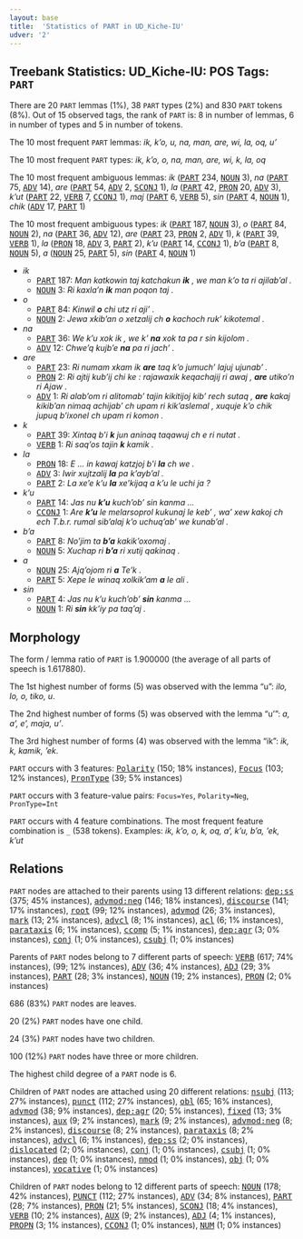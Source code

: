 ```yaml
---
layout: base
title:  'Statistics of PART in UD_Kiche-IU'
udver: '2'
---
```


## Treebank Statistics: UD_Kiche-IU: POS Tags: `PART`

There are 20 `PART` lemmas (1%), 38 `PART` types (2%) and 830 `PART` tokens (8%).
Out of 15 observed tags, the rank of `PART` is: 8 in number of lemmas, 6 in number of types and 5 in number of tokens.

The 10 most frequent `PART` lemmas: <em>ik, kʼo, u, na, man, are, wi, la, oq, uʼ</em>

The 10 most frequent `PART` types:  <em>ik, kʼo, o, na, man, are, wi, k, la, oq</em>

The 10 most frequent ambiguous lemmas: <em>ik</em> (<tt><a href="quc_iu-pos-PART.html">PART</a></tt> 234, <tt><a href="quc_iu-pos-NOUN.html">NOUN</a></tt> 3), <em>na</em> (<tt><a href="quc_iu-pos-PART.html">PART</a></tt> 75, <tt><a href="quc_iu-pos-ADV.html">ADV</a></tt> 14), <em>are</em> (<tt><a href="quc_iu-pos-PART.html">PART</a></tt> 54, <tt><a href="quc_iu-pos-ADV.html">ADV</a></tt> 2, <tt><a href="quc_iu-pos-SCONJ.html">SCONJ</a></tt> 1), <em>la</em> (<tt><a href="quc_iu-pos-PART.html">PART</a></tt> 42, <tt><a href="quc_iu-pos-PRON.html">PRON</a></tt> 20, <tt><a href="quc_iu-pos-ADV.html">ADV</a></tt> 3), <em>kʼut</em> (<tt><a href="quc_iu-pos-PART.html">PART</a></tt> 22, <tt><a href="quc_iu-pos-VERB.html">VERB</a></tt> 7, <tt><a href="quc_iu-pos-CCONJ.html">CCONJ</a></tt> 1), <em>maj</em> (<tt><a href="quc_iu-pos-PART.html">PART</a></tt> 6, <tt><a href="quc_iu-pos-VERB.html">VERB</a></tt> 5), <em>sin</em> (<tt><a href="quc_iu-pos-PART.html">PART</a></tt> 4, <tt><a href="quc_iu-pos-NOUN.html">NOUN</a></tt> 1), <em>chik</em> (<tt><a href="quc_iu-pos-ADV.html">ADV</a></tt> 17, <tt><a href="quc_iu-pos-PART.html">PART</a></tt> 1)

The 10 most frequent ambiguous types:  <em>ik</em> (<tt><a href="quc_iu-pos-PART.html">PART</a></tt> 187, <tt><a href="quc_iu-pos-NOUN.html">NOUN</a></tt> 3), <em>o</em> (<tt><a href="quc_iu-pos-PART.html">PART</a></tt> 84, <tt><a href="quc_iu-pos-NOUN.html">NOUN</a></tt> 2), <em>na</em> (<tt><a href="quc_iu-pos-PART.html">PART</a></tt> 36, <tt><a href="quc_iu-pos-ADV.html">ADV</a></tt> 12), <em>are</em> (<tt><a href="quc_iu-pos-PART.html">PART</a></tt> 23, <tt><a href="quc_iu-pos-PRON.html">PRON</a></tt> 2, <tt><a href="quc_iu-pos-ADV.html">ADV</a></tt> 1), <em>k</em> (<tt><a href="quc_iu-pos-PART.html">PART</a></tt> 39, <tt><a href="quc_iu-pos-VERB.html">VERB</a></tt> 1), <em>la</em> (<tt><a href="quc_iu-pos-PRON.html">PRON</a></tt> 18, <tt><a href="quc_iu-pos-ADV.html">ADV</a></tt> 3, <tt><a href="quc_iu-pos-PART.html">PART</a></tt> 2), <em>kʼu</em> (<tt><a href="quc_iu-pos-PART.html">PART</a></tt> 14, <tt><a href="quc_iu-pos-CCONJ.html">CCONJ</a></tt> 1), <em>bʼa</em> (<tt><a href="quc_iu-pos-PART.html">PART</a></tt> 8, <tt><a href="quc_iu-pos-NOUN.html">NOUN</a></tt> 5), <em>a</em> (<tt><a href="quc_iu-pos-NOUN.html">NOUN</a></tt> 25, <tt><a href="quc_iu-pos-PART.html">PART</a></tt> 5), <em>sin</em> (<tt><a href="quc_iu-pos-PART.html">PART</a></tt> 4, <tt><a href="quc_iu-pos-NOUN.html">NOUN</a></tt> 1)


* <em>ik</em>
  * <tt><a href="quc_iu-pos-PART.html">PART</a></tt> 187: <em>Man katkowin taj katchakun <b>ik</b> , we man kʼo ta ri ajilabʼal .</em>
  * <tt><a href="quc_iu-pos-NOUN.html">NOUN</a></tt> 3: <em>Ri kaxlaʼn <b>ik</b> man poqon taj .</em>
* <em>o</em>
  * <tt><a href="quc_iu-pos-PART.html">PART</a></tt> 84: <em>Kinwil <b>o</b> chi utz ri ajiʼ .</em>
  * <tt><a href="quc_iu-pos-NOUN.html">NOUN</a></tt> 2: <em>Jewa xkibʼan o xetzalij ch <b>o</b> kachoch rukʼ kikotemal .</em>
* <em>na</em>
  * <tt><a href="quc_iu-pos-PART.html">PART</a></tt> 36: <em>We kʼu xok ik , we kʼ <b>na</b> xok ta pa r sin kijolom .</em>
  * <tt><a href="quc_iu-pos-ADV.html">ADV</a></tt> 12: <em>Chweʼq kujbʼe <b>na</b> pa ri jachʼ .</em>
* <em>are</em>
  * <tt><a href="quc_iu-pos-PART.html">PART</a></tt> 23: <em>Ri numam xkam ik <b>are</b> taq kʼo jumuchʼ lajuj ujunabʼ .</em>
  * <tt><a href="quc_iu-pos-PRON.html">PRON</a></tt> 2: <em>Ri ajtij kubʼij chi ke : rajawaxik keqachajij ri awaj , <b>are</b> utikoʼn ri Ajaw .</em>
  * <tt><a href="quc_iu-pos-ADV.html">ADV</a></tt> 1: <em>Ri alabʼom ri alitomabʼ tajin kikitijoj kibʼ rech sutaq , <b>are</b> kakaj kikibʼan nimaq achijabʼ ch upam ri kikʼaslemal , xuquje kʼo chik jupuq bʼixonel ch upam ri komon .</em>
* <em>k</em>
  * <tt><a href="quc_iu-pos-PART.html">PART</a></tt> 39: <em>Xintaq bʼi <b>k</b> jun aninaq taqawuj ch e ri nutat .</em>
  * <tt><a href="quc_iu-pos-VERB.html">VERB</a></tt> 1: <em>Ri saqʼos tajin <b>k</b> kamik .</em>
* <em>la</em>
  * <tt><a href="quc_iu-pos-PRON.html">PRON</a></tt> 18: <em>E ... in kawaj katzjoj b'i <b>la</b> ch we .</em>
  * <tt><a href="quc_iu-pos-ADV.html">ADV</a></tt> 3: <em>Iwir xujtzalij <b>la</b> pa kʼaybʼal .</em>
  * <tt><a href="quc_iu-pos-PART.html">PART</a></tt> 2: <em>La xeʼe kʼu <b>la</b> xeʼkijaq a kʼu le uchi ja ?</em>
* <em>kʼu</em>
  * <tt><a href="quc_iu-pos-PART.html">PART</a></tt> 14: <em>Jas nu <b>kʼu</b> kuchʼobʼ sin kanma ...</em>
  * <tt><a href="quc_iu-pos-CCONJ.html">CCONJ</a></tt> 1: <em>Are <b>kʼu</b> le melarsoprol kukunaj le kebʼ , waʼ xew kakoj ch ech T.b.r. rumal sibʼalaj kʼo uchuqʼabʼ we kunabʼal .</em>
* <em>bʼa</em>
  * <tt><a href="quc_iu-pos-PART.html">PART</a></tt> 8: <em>Noʼjim ta <b>bʼa</b> kakikʼoxomaj .</em>
  * <tt><a href="quc_iu-pos-NOUN.html">NOUN</a></tt> 5: <em>Xuchap ri <b>bʼa</b> ri xutij qakinaq .</em>
* <em>a</em>
  * <tt><a href="quc_iu-pos-NOUN.html">NOUN</a></tt> 25: <em>Ajqʼojom ri <b>a</b> Teʼk .</em>
  * <tt><a href="quc_iu-pos-PART.html">PART</a></tt> 5: <em>Xepe le winaq xolkikʼam <b>a</b> le ali .</em>
* <em>sin</em>
  * <tt><a href="quc_iu-pos-PART.html">PART</a></tt> 4: <em>Jas nu kʼu kuchʼobʼ <b>sin</b> kanma ...</em>
  * <tt><a href="quc_iu-pos-NOUN.html">NOUN</a></tt> 1: <em>Ri <b>sin</b> kkʼiy pa taqʼaj .</em>

## Morphology

The form / lemma ratio of `PART` is 1.900000 (the average of all parts of speech is 1.617880).

The 1st highest number of forms (5) was observed with the lemma “u”: <em>ilo, lo, o, tiko, u</em>.

The 2nd highest number of forms (5) was observed with the lemma “uʼ”: <em>a, aʼ, eʼ, maja, uʼ</em>.

The 3rd highest number of forms (4) was observed with the lemma “ik”: <em>ik, k, kamik, ʼek</em>.

`PART` occurs with 3 features: <tt><a href="quc_iu-feat-Polarity.html">Polarity</a></tt> (150; 18% instances), <tt><a href="quc_iu-feat-Focus.html">Focus</a></tt> (103; 12% instances), <tt><a href="quc_iu-feat-PronType.html">PronType</a></tt> (39; 5% instances)

`PART` occurs with 3 feature-value pairs: `Focus=Yes`, `Polarity=Neg`, `PronType=Int`

`PART` occurs with 4 feature combinations.
The most frequent feature combination is `_` (538 tokens).
Examples: <em>ik, kʼo, o, k, oq, aʼ, kʼu, bʼa, ʼek, kʼut</em>


## Relations

`PART` nodes are attached to their parents using 13 different relations: <tt><a href="quc_iu-dep-dep-ss.html">dep:ss</a></tt> (375; 45% instances), <tt><a href="quc_iu-dep-advmod-neg.html">advmod:neg</a></tt> (146; 18% instances), <tt><a href="quc_iu-dep-discourse.html">discourse</a></tt> (141; 17% instances), <tt><a href="quc_iu-dep-root.html">root</a></tt> (99; 12% instances), <tt><a href="quc_iu-dep-advmod.html">advmod</a></tt> (26; 3% instances), <tt><a href="quc_iu-dep-mark.html">mark</a></tt> (13; 2% instances), <tt><a href="quc_iu-dep-advcl.html">advcl</a></tt> (8; 1% instances), <tt><a href="quc_iu-dep-acl.html">acl</a></tt> (6; 1% instances), <tt><a href="quc_iu-dep-parataxis.html">parataxis</a></tt> (6; 1% instances), <tt><a href="quc_iu-dep-ccomp.html">ccomp</a></tt> (5; 1% instances), <tt><a href="quc_iu-dep-dep-agr.html">dep:agr</a></tt> (3; 0% instances), <tt><a href="quc_iu-dep-conj.html">conj</a></tt> (1; 0% instances), <tt><a href="quc_iu-dep-csubj.html">csubj</a></tt> (1; 0% instances)

Parents of `PART` nodes belong to 7 different parts of speech: <tt><a href="quc_iu-pos-VERB.html">VERB</a></tt> (617; 74% instances),  (99; 12% instances), <tt><a href="quc_iu-pos-ADV.html">ADV</a></tt> (36; 4% instances), <tt><a href="quc_iu-pos-ADJ.html">ADJ</a></tt> (29; 3% instances), <tt><a href="quc_iu-pos-PART.html">PART</a></tt> (28; 3% instances), <tt><a href="quc_iu-pos-NOUN.html">NOUN</a></tt> (19; 2% instances), <tt><a href="quc_iu-pos-PRON.html">PRON</a></tt> (2; 0% instances)

686 (83%) `PART` nodes are leaves.

20 (2%) `PART` nodes have one child.

24 (3%) `PART` nodes have two children.

100 (12%) `PART` nodes have three or more children.

The highest child degree of a `PART` node is 6.

Children of `PART` nodes are attached using 20 different relations: <tt><a href="quc_iu-dep-nsubj.html">nsubj</a></tt> (113; 27% instances), <tt><a href="quc_iu-dep-punct.html">punct</a></tt> (112; 27% instances), <tt><a href="quc_iu-dep-obl.html">obl</a></tt> (65; 16% instances), <tt><a href="quc_iu-dep-advmod.html">advmod</a></tt> (38; 9% instances), <tt><a href="quc_iu-dep-dep-agr.html">dep:agr</a></tt> (20; 5% instances), <tt><a href="quc_iu-dep-fixed.html">fixed</a></tt> (13; 3% instances), <tt><a href="quc_iu-dep-aux.html">aux</a></tt> (9; 2% instances), <tt><a href="quc_iu-dep-mark.html">mark</a></tt> (9; 2% instances), <tt><a href="quc_iu-dep-advmod-neg.html">advmod:neg</a></tt> (8; 2% instances), <tt><a href="quc_iu-dep-discourse.html">discourse</a></tt> (8; 2% instances), <tt><a href="quc_iu-dep-parataxis.html">parataxis</a></tt> (8; 2% instances), <tt><a href="quc_iu-dep-advcl.html">advcl</a></tt> (6; 1% instances), <tt><a href="quc_iu-dep-dep-ss.html">dep:ss</a></tt> (2; 0% instances), <tt><a href="quc_iu-dep-dislocated.html">dislocated</a></tt> (2; 0% instances), <tt><a href="quc_iu-dep-conj.html">conj</a></tt> (1; 0% instances), <tt><a href="quc_iu-dep-csubj.html">csubj</a></tt> (1; 0% instances), <tt><a href="quc_iu-dep-dep.html">dep</a></tt> (1; 0% instances), <tt><a href="quc_iu-dep-nmod.html">nmod</a></tt> (1; 0% instances), <tt><a href="quc_iu-dep-obj.html">obj</a></tt> (1; 0% instances), <tt><a href="quc_iu-dep-vocative.html">vocative</a></tt> (1; 0% instances)

Children of `PART` nodes belong to 12 different parts of speech: <tt><a href="quc_iu-pos-NOUN.html">NOUN</a></tt> (178; 42% instances), <tt><a href="quc_iu-pos-PUNCT.html">PUNCT</a></tt> (112; 27% instances), <tt><a href="quc_iu-pos-ADV.html">ADV</a></tt> (34; 8% instances), <tt><a href="quc_iu-pos-PART.html">PART</a></tt> (28; 7% instances), <tt><a href="quc_iu-pos-PRON.html">PRON</a></tt> (21; 5% instances), <tt><a href="quc_iu-pos-SCONJ.html">SCONJ</a></tt> (18; 4% instances), <tt><a href="quc_iu-pos-VERB.html">VERB</a></tt> (10; 2% instances), <tt><a href="quc_iu-pos-AUX.html">AUX</a></tt> (9; 2% instances), <tt><a href="quc_iu-pos-ADJ.html">ADJ</a></tt> (4; 1% instances), <tt><a href="quc_iu-pos-PROPN.html">PROPN</a></tt> (3; 1% instances), <tt><a href="quc_iu-pos-CCONJ.html">CCONJ</a></tt> (1; 0% instances), <tt><a href="quc_iu-pos-NUM.html">NUM</a></tt> (1; 0% instances)

